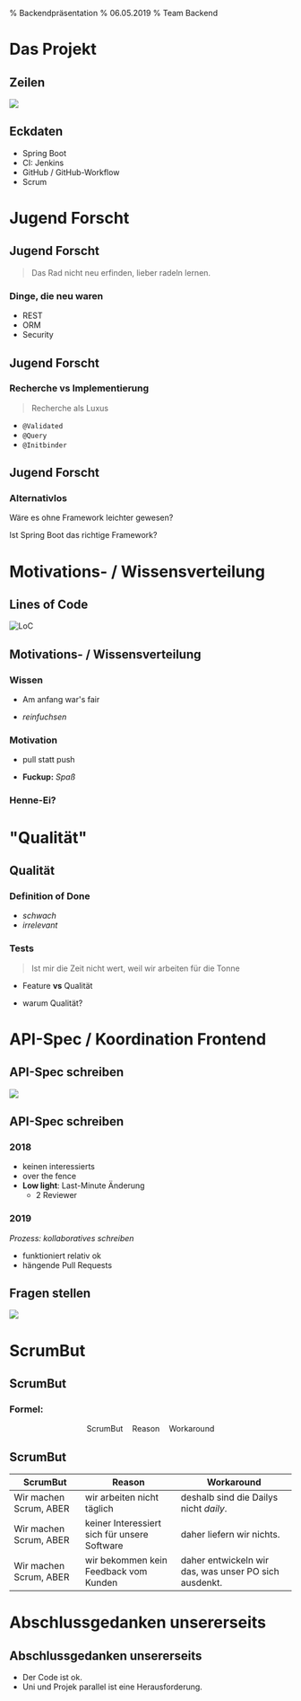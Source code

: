 % Backendpräsentation
% 06.05.2019
% Team Backend


# Das Projekt

## Zeilen

![](pres_images/lines_of_code.png)

## Eckdaten

- Spring Boot
- CI: Jenkins
- GitHub / GitHub-Workflow
- Scrum

# Jugend Forscht

## Jugend Forscht

> Das Rad nicht neu erfinden, lieber radeln lernen.

### Dinge, die neu waren

- REST
- ORM
- Security

## Jugend Forscht

### Recherche **vs** Implementierung

> Recherche als Luxus

- `@Validated`
- `@Query`
- `@Initbinder`

## Jugend Forscht

### Alternativlos

Wäre es ohne Framework leichter gewesen?

Ist Spring Boot das richtige Framework?

# Motivations- / Wissensverteilung

## Lines of Code

![LoC](pres_images/loc_by_aut_noname.png)

## Motivations- / Wissensverteilung

### Wissen

- Am anfang war's fair

- _reinfuchsen_

### Motivation

- pull statt push

- **Fuckup:** _Spaß_

### Henne-Ei?

# "Qualität"

## Qualität

### Definition of Done

- _schwach_
- _irrelevant_

### Tests

> Ist mir die Zeit nicht wert, weil wir arbeiten für die Tonne

- Feature **vs** Qualität

- warum Qualität?

# API-Spec / Koordination Frontend

## API-Spec schreiben

![](pres_images/api_spec-autoren.png)

## API-Spec schreiben

### 2018

- keinen interessierts
- over the fence
- **Low light**: Last-Minute Änderung
    - 2 Reviewer

### 2019

_Prozess: kollaboratives schreiben_

- funktioniert relativ ok
- hängende Pull Requests

## Fragen stellen

![](pres_images/ddos.jpg)


# ScrumBut

## ScrumBut

### Formel:

$$\text{ScrumBut} \quad \text{Reason} \quad \text{Workaround}$$

## ScrumBut

| ScrumBut | Reason | Workaround |
| ------ | ------ | -------- |
| Wir machen Scrum, ABER | wir arbeiten nicht täglich | deshalb sind die Dailys nicht _daily_. | 
| Wir machen Scrum, ABER | keiner Interessiert sich für unsere Software | daher liefern wir nichts. |
| Wir machen Scrum, ABER |  wir bekommen kein Feedback vom Kunden | daher entwickeln wir das, was unser PO sich ausdenkt. |

# Abschlussgedanken unsererseits

## Abschlussgedanken unsererseits

- Der Code ist ok.
- Uni und Projek parallel ist eine Herausforderung.
